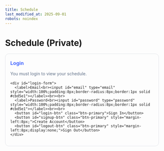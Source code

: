 ```yaml
---
title: Schedule
last_modified_at: 2025-09-01
robots: noindex
---
```


# Schedule (Private)

<div id="schedule-app" style="max-width:960px;margin:1rem auto;">
  <!-- Auth Panel -->
  <div id="auth-panel" style="border:1px solid rgba(100,116,139,.2);border-radius:12px;padding:16px;margin-bottom:16px;">
    <h3 style="margin:.2rem 0 1rem;color:#4a6bff;">Login</h3>
    <p id="auth-status" style="color:#64748b;margin:.25rem 0 1rem;">You must login to view your schedule.</p>

    <div id="login-form">
      <label>Email<br><input id="email" type="email" style="width:100%;padding:8px;border-radius:8px;border:1px solid #cbd5e1"></label><br><br>
      <label>Password<br><input id="password" type="password" style="width:100%;padding:8px;border-radius:8px;border:1px solid #cbd5e1"></label><br><br>
      <button id="login-btn" class="btn-primary">Sign In</button>
      <button id="signup-btn" class="btn-primary" style="margin-left:8px;">Create Account</button>
      <button id="logout-btn" class="btn-primary" style="margin-left:8px;display:none;">Sign Out</button>
    </div>
  </div>

  <!-- Protected Area -->
  <div id="protected" style="display:none;">
    <div style="display:flex;gap:.5rem;align-items:center;justify-content:space-between;flex-wrap:wrap">
      <h3 style="margin:.2rem 0 1rem;color:#4a6bff;">My Upcoming Schedule</h3>
      <div>
        <button id="btn-list" class="btn-primary">List View</button>
        <button id="btn-cal"  class="btn-primary" style="margin-left:.5rem;">Calendar View</button>
        <button id="btn-ics"  class="btn-primary" style="margin-left:.5rem;">Export .ics</button>
      </div>
    </div>

    <!-- List -->
    <div id="events"></div>

    <!-- Calendar -->
    <div id="calendar" style="display:none;margin-top:1rem;"></div>

    <p style="color:#64748b;margin-top:1rem;">Only you can see this. Data is fetched from Firestore using your authenticated user ID.</p>
  </div>
</div>

<!-- Firebase SDKs -->
<script src="https://www.gstatic.com/firebasejs/10.12.0/firebase-app-compat.js"></script>
<script src="https://www.gstatic.com/firebasejs/10.12.0/firebase-auth-compat.js"></script>
<script src="https://www.gstatic.com/firebasejs/10.12.0/firebase-firestore-compat.js"></script>

<!-- FullCalendar (CDN) -->
<link rel="stylesheet" href="https://cdn.jsdelivr.net/npm/fullcalendar@6.1.15/main.min.css">
<script src="https://cdn.jsdelivr.net/npm/fullcalendar@6.1.15/index.global.min.js"></script>

<script>
/** 1) Your Firebase config */
const firebaseConfig = {
  apiKey: "AIzaSyCOyayGUYBREEok4rTLJIQAv-8iIvJn-VE",
  authDomain: "mahadeb-schedule.firebaseapp.com",
  projectId: "mahadeb-schedule",
  storageBucket: "mahadeb-schedule.firebasestorage.app",
  messagingSenderId: "644636693352",
  appId: "1:644636693352:web:816f7105c4158165a1fcdd",
  measurementId: "G-46S6QYBKX3"
};
/** 2) Init Firebase */
firebase.initializeApp(firebaseConfig);
const auth = firebase.auth();
const db = firebase.firestore();

/** UI handles */
const statusEl = document.getElementById('auth-status');
const loginBtn = document.getElementById('login-btn');
const signupBtn = document.getElementById('signup-btn');
const logoutBtn = document.getElementById('logout-btn');
const emailEl = document.getElementById('email');
const passEl = document.getElementById('password');
const protectedEl = document.getElementById('protected');
const eventsEl = document.getElementById('events');
const calendarEl = document.getElementById('calendar');
const btnList = document.getElementById('btn-list');
const btnCal  = document.getElementById('btn-cal');
const btnIcs  = document.getElementById('btn-ics');

let CURRENT_EVENTS = [];   // unified list [{title, datetime: Date, location, notes}]
let calendar;              // FullCalendar instance

/* Auth buttons */
loginBtn.addEventListener('click', async () => {
  try{ await auth.signInWithEmailAndPassword(emailEl.value.trim(), passEl.value); }
  catch(e){ alert(e.message); }
});
signupBtn.addEventListener('click', async () => {
  try{ await auth.createUserWithEmailAndPassword(emailEl.value.trim(), passEl.value); }
  catch(e){ alert(e.message); }
});
logoutBtn.addEventListener('click', async () => {
  try{ await auth.signOut(); }catch(e){ alert(e.message); }
});

/* Auth state */
auth.onAuthStateChanged(async (user) => {
  if(user){
    statusEl.textContent = "Signed in as " + (user.email || user.uid);
    logoutBtn.style.display = 'inline-block';
    loginBtn.style.display = 'none';
    signupBtn.style.display = 'none';
    protectedEl.style.display = 'block';
    await loadSchedule(user.uid);
  } else {
    statusEl.textContent = "You must login to view your schedule.";
    logoutBtn.style.display = 'none';
    loginBtn.style.display = 'inline-block';
    signupBtn.style.display = 'inline-block';
    protectedEl.style.display = 'none';
    eventsEl.innerHTML = "";
    if (calendar) { calendar.destroy(); calendar = null; }
  }
});

/* Load all docs from schedules/{uid}/items and normalize shapes */
async function loadSchedule(uid){
  eventsEl.innerHTML = "<p>Loading…</p>";
  try{
    const coll = db.collection('schedules').doc(uid).collection('items');
    const snap = await coll.get();

    if (snap.empty){
      CURRENT_EVENTS = [];
      eventsEl.innerHTML = "<p>No events yet.</p>";
      if (calendar) { calendar.removeAllEvents(); }
      return;
    }

    const items = [];
    snap.forEach(doc => {
      const data = doc.data() || {};
      if (data.datetime) {
        // Canonical doc
        const dt = data.datetime?.toDate ? data.datetime.toDate() : null;
        items.push({ title: data.title || 'Untitled', datetime: dt, location: data.location || '', notes: data.notes || '' });
      } else {
        // One-field-per-doc style
        const entries = Object.entries(data);
        if (entries.length > 0){
          const [title, ts] = entries[0];
          const dt = ts?.toDate ? ts.toDate() : null;
          items.push({ title, datetime: dt, location: '', notes: '' });
        }
      }
    });

    // Sort by time
    items.sort((a,b) => (a.datetime?.getTime() || 0) - (b.datetime?.getTime() || 0));
    CURRENT_EVENTS = items;

    renderList(items);
    renderCalendar(items); // build/update calendar data as well
  }catch(e){
    eventsEl.innerHTML = "<p style='color:#ef4444'>Failed to load events: "+e.message+"</p>";
  }
}

/* List renderer */
function renderList(items){
  if (!items.length){ eventsEl.innerHTML = "<p>No events yet.</p>"; return; }
  let html = '';
  for (const ev of items){
    html += `
      <div style="border:1px solid rgba(100,116,139,.2);border-radius:12px;padding:12px;margin:8px 0;">
        <strong>${ev.title}</strong><br/>
        ${ev.datetime ? ev.datetime.toLocaleString() : ''}${ev.location ? ' · ' + ev.location : ''}<br/>
        ${ev.notes ? '<span style="color:#64748b">' + ev.notes + '</span>' : ''}
      </div>`;
  }
  eventsEl.innerHTML = html;
}

/* Calendar renderer (FullCalendar) */
function toLocalISO(dt){
  if (!dt) return null;
  const p = n => String(n).padStart(2,'0');
  return `${dt.getFullYear()}-${p(dt.getMonth()+1)}-${p(dt.getDate())}T${p(dt.getHours())}:${p(dt.getMinutes())}:${p(dt.getSeconds())}`;
}
function renderCalendar(items){
  const fcEvents = items
    .filter(ev => !!ev.datetime)
    .map(ev => ({
      title: ev.title,
      start: toLocalISO(ev.datetime), // local time (no Z)
      allDay: false,
      extendedProps: { location: ev.location || '', notes: ev.notes || '' }
    }));

  if (!calendar){
    calendar = new FullCalendar.Calendar(calendarEl, {
      initialView: 'dayGridMonth',
      height: 'auto',
      expandRows: true,
      headerToolbar: { left: 'prev,next today', center: 'title', right: '' },
      eventClick: function(info){
        const e = info.event;
        const loc = e.extendedProps.location ? `\n${e.extendedProps.location}` : '';
        const notes = e.extendedProps.notes ? `\n${e.extendedProps.notes}` : '';
        alert(`${e.title}\n${e.start.toLocaleString()}${loc}${notes}`);
      }
    });
    calendar.render();
  } else {
    calendar.removeAllEvents();
  }
  calendar.addEventSource(fcEvents);
}

/* Toggle buttons */
btnList.addEventListener('click', () => {
  eventsEl.style.display = 'block';
  calendarEl.style.display = 'none';
});
btnCal.addEventListener('click', () => {
  eventsEl.style.display = 'none';
  calendarEl.style.display = 'block';
  if (calendar) calendar.updateSize();
});

/* ICS export */
btnIcs.addEventListener('click', () => {
  if (!CURRENT_EVENTS.length){ alert('No events to export.'); return; }
  const lines = [
    'BEGIN:VCALENDAR',
    'VERSION:2.0',
    'PRODID:-//Mahadeb Schedule//EN',
    'CALSCALE:GREGORIAN',
    'METHOD:PUBLISH'
  ];
  CURRENT_EVENTS.forEach((ev,i) => {
    if (!ev.datetime) return;
    const dt = new Date(ev.datetime);
    const dtEnd = new Date(dt.getTime() + 60*60*1000); // +1h
    const fmt = d => d.toISOString().replace(/[-:]/g,'').split('.')[0] + 'Z';
    lines.push('BEGIN:VEVENT');
    lines.push(`UID:${i}-${dt.getTime()}@mahadeb-schedule`);
    lines.push(`DTSTAMP:${fmt(new Date())}`);
    lines.push(`DTSTART:${fmt(dt)}`);
    lines.push(`DTEND:${fmt(dtEnd)}`);
    lines.push(`SUMMARY:${(ev.title || 'Event').replace(/\n/g,' ')}`);
    if (ev.location) lines.push(`LOCATION:${ev.location.replace(/\n/g,' ')}`);
    if (ev.notes)    lines.push(`DESCRIPTION:${ev.notes.replace(/\n/g,' ')}`);
    lines.push('END:VEVENT');
  });
  lines.push('END:VCALENDAR');

  const blob = new Blob([lines.join('\r\n')], {type:'text/calendar'});
  const url = URL.createObjectURL(blob);
  const a = document.createElement('a');
  a.href = url;
  a.download = 'schedule.ics';
  document.body.appendChild(a);
  a.click();
  a.remove();
  URL.revokeObjectURL(url);
});
</script>
